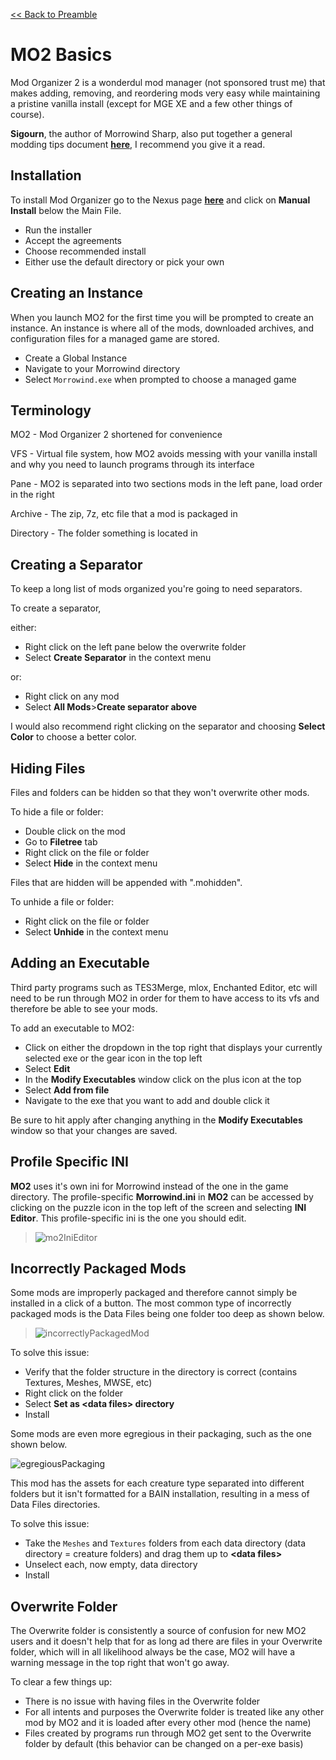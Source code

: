 [<< Back to Preamble](preamble.md)

# MO2 Basics

Mod Organizer 2 is a wonderdul mod manager (not sponsored trust me) that makes adding, removing, and reordering mods very easy while maintaining a pristine vanilla install (except for MGE XE and a few other things of course).

**Sigourn**, the author of Morrowind Sharp, also put together a general modding tips document [**here**](https://github.com/Sigourn/moddingtips.md/blob/main/README.md), I recommend you give it a read.
<!--
I will gladly help as best I can on Discord (**Pharis#2588**) if you have any other issues that aren't clearly explained here.
-->
## Installation
To install Mod Organizer go to the Nexus page [**here**](https://www.nexusmods.com/skyrimspecialedition/mods/6194?tab=files) and click on **Manual Install** below the Main File.

- Run the installer
- Accept the agreements 
- Choose recommended install 
- Either use the default directory or pick your own

## Creating an Instance
When you launch MO2 for the first time you will be prompted to create an instance. An instance is where all of the mods, downloaded archives, and configuration files for a managed game are stored.

- Create a Global Instance 
- Navigate to your Morrowind directory
- Select `Morrowind.exe` when prompted to choose a managed game

## Terminology
MO2 - Mod Organizer 2 shortened for convenience

VFS - Virtual file system, how MO2 avoids messing with your vanilla install and why you need to launch programs through its interface

Pane - MO2 is separated into two sections mods in the left pane, load order in the right

Archive - The zip, 7z, etc file that a mod is packaged in

Directory - The folder something is located in

## Creating a Separator
To keep a long list of mods organized you're going to need separators.

To create a separator, 

either:

- Right click on the left pane below the overwrite folder 
- Select **Create Separator** in the context menu

or:

- Right click on any mod
- Select **All Mods**>**Create separator above**

I would also recommend right clicking on the separator and choosing **Select Color** to choose a better color.

## Hiding Files
Files and folders can be hidden so that they won't overwrite other mods. 

To hide a file or folder:

- Double click on the mod
- Go to **Filetree** tab
- Right click on the file or folder
- Select **Hide** in the context menu

Files that are hidden will be appended with ".mohidden".

To unhide a file or folder:
- Right click on the file or folder
- Select **Unhide** in the context menu

## Adding an Executable
Third party programs such as TES3Merge, mlox, Enchanted Editor, etc will need to be run through MO2 in order for them to have access to its vfs and therefore be able to see your mods.

To add an executable to MO2:

- Click on either the dropdown in the top right that displays your currently selected exe or the gear icon in the top left
- Select **Edit**
- In the **Modify Executables** window click on the plus icon at the top
- Select **Add from file**
- Navigate to the exe that you want to add and double click it
<!--
> ![configureExe](images/configureExe.png)

> ![addExe](images/addExe.png)
-->
Be sure to hit apply after changing anything in the **Modify Executables** window so that your changes are saved. 
## Profile Specific INI
**MO2** uses it's own ini for Morrowind instead of the one in the game directory. The profile-specific **Morrowind.ini** in **MO2** can be accessed by clicking on the puzzle icon in the top left of the screen and selecting **INI Editor**. This profile-specific ini is the one you should edit.

 > ![mo2IniEditor](images/mo2IniEditor.png)

## Incorrectly Packaged Mods
Some mods are improperly packaged and therefore cannot simply be installed in a click of a button. The most common type of incorrectly packaged mods is the Data Files being one folder too deep as shown below.

> ![incorrectlyPackagedMod](images/incorrectlyPackagedMod.png)

To solve this issue:
- Verify that the folder structure in the directory is correct (contains Textures, Meshes, MWSE, etc)
- Right click on the folder
- Select **Set as <data files\> directory**
- Install

Some mods are even more egregious in their packaging, such as the one shown below.

![egregiousPackaging](images/egregiousPackaging.png)

This mod has the assets for each creature type separated into different folders but it isn't formatted for a BAIN installation, resulting in a mess of Data Files directories. 

To solve this issue:
- Take the `Meshes` and `Textures` folders from each data directory (data directory = creature folders) and drag them up to **<data files\>** 
- Unselect each, now empty, data directory
- Install
<!--
## Downloading Multiple Mods From The Same Page



## Installing Mods From Archives

![installArchive](images/installArchive.png)
-->
## Overwrite Folder
The Overwrite folder is consistently a source of confusion for new MO2 users and it doesn't help that for as long ad there are files in your Overwrite folder, which will in all likelihood always be the case, MO2 will have a warning message in the top right that won't go away.

To clear a few things up:

- There is no issue with having files in the Overwrite folder
- For all intents and purposes the Overwrite folder is treated like any other mod by MO2 and it is loaded after every other mod (hence the name)
- Files created by programs run through MO2 get sent to the Overwrite folder by default (this behavior can be changed on a per-exe basis)
<!--
To change the destination of files generated by a program:

- Go to the **Modify Executables** window
- Select the executable on the left side of the window 
- 


## Optional ESPs
Rather than hide ESPs you can put them in an optional folder to stop them from overwriting anything or appearing in your load order.
-->

